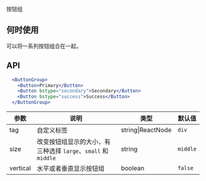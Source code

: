 按钮组

## 何时使用
可以将一系列按钮组合在一起。

## API

````jsx
  <ButtonGroup>
    <Button>Primary</Button>
    <Button bstype="secondary">Secondary</Button>
    <Button bstype="success">Success</Button>
  </ButtonGroup>
````

| 参数 | 说明 | 类型 | 默认值 |
| --- | --- | --- | --- |
| tag | 自定义标签 | string\|ReactNode | `div` |
| size | 改变按钮组显示的大小，有三种选择 `large`、`small` 和 `middle` | string | `middle` |
| vertical | 水平或者垂直显示按钮组 | boolean | `false` |
